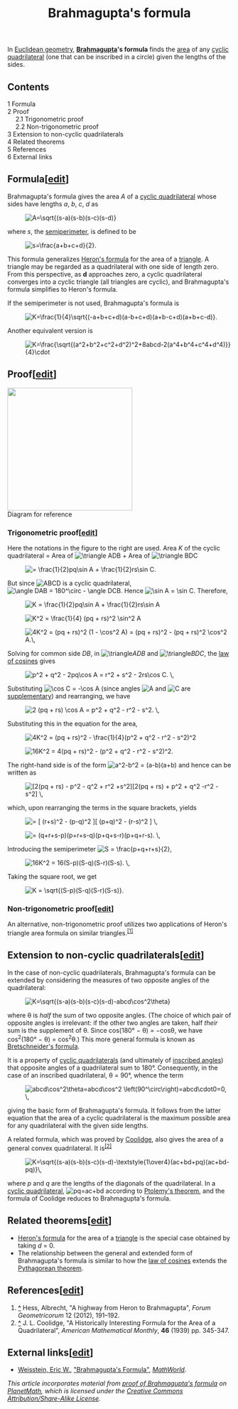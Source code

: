 ﻿---
lastrevid: 612377883
pageid: 194129
canonicalurl: http://en.wikipedia.org/wiki/Brahmagupta%27s_formula
title: Brahmagupta's formula
editurl: http://en.wikipedia.org/w/index.php?title=Brahmagupta%27s_formula&action=edit
length: 5632
contentmodel: wikitext
pagelanguage: en
touched: 2014-11-10T21:58:46Z
ns: 0
fullurl: http://en.wikipedia.org/wiki/Brahmagupta's_formula
---

<p>In <a href="/wiki/Euclidean_geometry" title="Euclidean geometry">Euclidean geometry</a>, <b><a href="/wiki/Brahmagupta" title="Brahmagupta">Brahmagupta</a>'s formula</b> finds the <a href="/wiki/Area" title="Area">area</a> of any <a href="/wiki/Cyclic_quadrilateral" title="Cyclic quadrilateral">cyclic quadrilateral</a> (one that can be inscribed in a circle) given the lengths of the sides.  
</p>
<div id="toc" class="toc"><div id="toctitle"><h2>Contents</h2></div>
<ul>
<li class="toclevel-1 tocsection-1"><a href="#Formula"><span class="tocnumber">1</span> <span class="toctext">Formula</span></a></li>
<li class="toclevel-1 tocsection-2"><a href="#Proof"><span class="tocnumber">2</span> <span class="toctext">Proof</span></a>
<ul>
<li class="toclevel-2 tocsection-3"><a href="#Trigonometric_proof"><span class="tocnumber">2.1</span> <span class="toctext">Trigonometric proof</span></a></li>
<li class="toclevel-2 tocsection-4"><a href="#Non-trigonometric_proof"><span class="tocnumber">2.2</span> <span class="toctext">Non-trigonometric proof</span></a></li>
</ul>
</li>
<li class="toclevel-1 tocsection-5"><a href="#Extension_to_non-cyclic_quadrilaterals"><span class="tocnumber">3</span> <span class="toctext">Extension to non-cyclic quadrilaterals</span></a></li>
<li class="toclevel-1 tocsection-6"><a href="#Related_theorems"><span class="tocnumber">4</span> <span class="toctext">Related theorems</span></a></li>
<li class="toclevel-1 tocsection-7"><a href="#References"><span class="tocnumber">5</span> <span class="toctext">References</span></a></li>
<li class="toclevel-1 tocsection-8"><a href="#External_links"><span class="tocnumber">6</span> <span class="toctext">External links</span></a></li>
</ul>
</div>

<h2><span class="mw-headline" id="Formula">Formula</span><span class="mw-editsection"><span class="mw-editsection-bracket">[</span><a href="/w/index.php?title=Brahmagupta%27s_formula&amp;action=edit&amp;section=1" title="Edit section: Formula">edit</a><span class="mw-editsection-bracket">]</span></span></h2>
<p>Brahmagupta's formula gives the area <i>A</i> of a <a href="/wiki/Cyclic_quadrilateral" title="Cyclic quadrilateral">cyclic quadrilateral</a> whose sides have lengths <i>a</i>, <i>b</i>, <i>c</i>, <i>d</i> as
</p>
<dl><dd> <img class="mwe-math-fallback-image-inline tex" alt="A=\sqrt{(s-a)(s-b)(s-c)(s-d)}" src="//upload.wikimedia.org/math/6/6/1/6615dd5d4ff887c18167a5290d3b5ea7.png" /></dd></dl>
<p>where <i>s</i>, the <a href="/wiki/Semiperimeter" title="Semiperimeter">semiperimeter</a>, is defined to be
</p>
<dl><dd> <img class="mwe-math-fallback-image-inline tex" alt="s=\frac{a+b+c+d}{2}." src="//upload.wikimedia.org/math/4/8/6/4867241a727566e85882bd12b27938b6.png" /></dd></dl>
<p>This formula generalizes <a href="/wiki/Heron%27s_formula" title="Heron&#39;s formula">Heron's formula</a> for the area of a <a href="/wiki/Triangle" title="Triangle">triangle</a>. A triangle may be regarded as a quadrilateral with one side of length zero. From this perspective, as <b>d</b> approaches zero, a cyclic quadrilateral converges into a cyclic triangle (all triangles are cyclic), and Brahmagupta's formula simplifies to Heron's formula.
</p><p>If the semiperimeter is not used, Brahmagupta's formula is
</p>
<dl><dd> <img class="mwe-math-fallback-image-inline tex" alt="K=\frac{1}{4}\sqrt{(-a+b+c+d)(a-b+c+d)(a+b-c+d)(a+b+c-d)}." src="//upload.wikimedia.org/math/f/8/8/f881c76d5d7b5f61c6981f3cc4a6fc78.png" /></dd></dl>
<p>Another equivalent version is
</p>
<dl><dd> <img class="mwe-math-fallback-image-inline tex" alt="K=\frac{\sqrt{(a^2+b^2+c^2+d^2)^2+8abcd-2(a^4+b^4+c^4+d^4)}}{4}\cdot" src="//upload.wikimedia.org/math/e/6/b/e6b15f9b32b92c5e06aae1b486ff964f.png" /></dd></dl>
<h2><span class="mw-headline" id="Proof">Proof</span><span class="mw-editsection"><span class="mw-editsection-bracket">[</span><a href="/w/index.php?title=Brahmagupta%27s_formula&amp;action=edit&amp;section=2" title="Edit section: Proof">edit</a><span class="mw-editsection-bracket">]</span></span></h2>
<div class="thumb tright"><div class="thumbinner" style="width:283px;"><a href="/wiki/File:Brahmaguptas_formula.svg" class="image"><img alt="" src="//upload.wikimedia.org/wikipedia/commons/thumb/4/42/Brahmaguptas_formula.svg/281px-Brahmaguptas_formula.svg.png" width="281" height="276" class="thumbimage" data-file-width="281" data-file-height="276" /></a>  <div class="thumbcaption">Diagram for reference</div></div></div>
<h3><span class="mw-headline" id="Trigonometric_proof">Trigonometric proof</span><span class="mw-editsection"><span class="mw-editsection-bracket">[</span><a href="/w/index.php?title=Brahmagupta%27s_formula&amp;action=edit&amp;section=3" title="Edit section: Trigonometric proof">edit</a><span class="mw-editsection-bracket">]</span></span></h3>
<p>Here the notations in the figure to the right are used. Area <i>K</i> of the cyclic quadrilateral = Area of <img class="mwe-math-fallback-image-inline tex" alt="\triangle ADB" src="//upload.wikimedia.org/math/d/a/c/dac5395281fafa57ce5e95f09e6d1cde.png" /> + Area of  <img class="mwe-math-fallback-image-inline tex" alt="\triangle BDC" src="//upload.wikimedia.org/math/4/7/e/47e69f221afd2a7666c392219494e94c.png" />
</p>
<dl><dd><img class="mwe-math-fallback-image-inline tex" alt="= \frac{1}{2}pq\sin A + \frac{1}{2}rs\sin C." src="//upload.wikimedia.org/math/b/0/f/b0f1e501ef01b811520c2133391466f1.png" /></dd></dl>
<p>But since <img class="mwe-math-fallback-image-inline tex" alt="ABCD" src="//upload.wikimedia.org/math/c/b/0/cb08ca4a7bb5f9683c19133a84872ca7.png" /> is a cyclic quadrilateral, <img class="mwe-math-fallback-image-inline tex" alt="\angle DAB = 180^\circ - \angle DCB." src="//upload.wikimedia.org/math/0/1/c/01c5fae6e254a9bfd2f470c6a7e76179.png" /> Hence <img class="mwe-math-fallback-image-inline tex" alt="\sin A = \sin C." src="//upload.wikimedia.org/math/0/2/8/02849e1a6d0ee11e17b76b1e08157aee.png" /> Therefore,
</p>
<dl><dd><img class="mwe-math-fallback-image-inline tex" alt="K = \frac{1}{2}pq\sin A + \frac{1}{2}rs\sin A" src="//upload.wikimedia.org/math/4/f/b/4fb15857fe130dcf6d437af162a8dba1.png" /></dd></dl>
<dl><dd><img class="mwe-math-fallback-image-inline tex" alt="K^2 = \frac{1}{4} (pq + rs)^2 \sin^2 A" src="//upload.wikimedia.org/math/9/2/5/92558769ffcf70f494b032c6e3cc036c.png" /></dd></dl>
<dl><dd><img class="mwe-math-fallback-image-inline tex" alt="4K^2 = (pq + rs)^2 (1 - \cos^2 A) = (pq + rs)^2 - (pq + rs)^2 \cos^2 A.\," src="//upload.wikimedia.org/math/1/e/5/1e5d5ea350c068040f4776b8ffb58b5d.png" /></dd></dl>
<p>Solving for common side <i>DB</i>, in <img class="mwe-math-fallback-image-inline tex" alt="\triangle" src="//upload.wikimedia.org/math/f/5/d/f5d889f32d6794e1bc2ed394e9688c76.png" /><i>ADB</i> and <img class="mwe-math-fallback-image-inline tex" alt="\triangle " src="//upload.wikimedia.org/math/f/5/d/f5d889f32d6794e1bc2ed394e9688c76.png" /><i>BDC</i>, the <a href="/wiki/Law_of_cosines" title="Law of cosines">law of cosines</a> gives
</p>
<dl><dd><img class="mwe-math-fallback-image-inline tex" alt="p^2 + q^2 - 2pq\cos A = r^2 + s^2 - 2rs\cos C. \," src="//upload.wikimedia.org/math/e/c/3/ec35b5a190e76cb11f7e239545e04d52.png" /></dd></dl>
<p>Substituting <img class="mwe-math-fallback-image-inline tex" alt="\cos C = -\cos A" src="//upload.wikimedia.org/math/5/6/8/56852e9957ce0e406be3607f9502614d.png" /> (since angles <img class="mwe-math-fallback-image-inline tex" alt="A" src="//upload.wikimedia.org/math/7/f/c/7fc56270e7a70fa81a5935b72eacbe29.png" /> and <img class="mwe-math-fallback-image-inline tex" alt="C" src="//upload.wikimedia.org/math/0/d/6/0d61f8370cad1d412f80b84d143e1257.png" /> are <a href="/wiki/Supplementary_angles" title="Supplementary angles" class="mw-redirect">supplementary</a>) and rearranging, we have
</p>
<dl><dd><img class="mwe-math-fallback-image-inline tex" alt="2 (pq + rs) \cos A = p^2 + q^2 - r^2 - s^2. \," src="//upload.wikimedia.org/math/f/7/2/f72e75aa2070185b26006a795e71629d.png" /></dd></dl>
<p>Substituting this in the equation for the area,
</p>
<dl><dd><img class="mwe-math-fallback-image-inline tex" alt="4K^2 = (pq + rs)^2 - \frac{1}{4}(p^2 + q^2 - r^2 - s^2)^2" src="//upload.wikimedia.org/math/f/d/0/fd032b8c2f063384c566983dba8438aa.png" /></dd></dl>
<dl><dd><img class="mwe-math-fallback-image-inline tex" alt="16K^2 = 4(pq + rs)^2 - (p^2 + q^2 - r^2 - s^2)^2." src="//upload.wikimedia.org/math/b/5/b/b5b0d185ef131412e0f59f126b2b68e7.png" /></dd></dl>
<p>The right-hand side is of the form <img class="mwe-math-fallback-image-inline tex" alt="a^2-b^2 = (a-b)(a+b)" src="//upload.wikimedia.org/math/8/0/3/803abbd798a6af9a9630c3f80d135728.png" /> and hence can be written as
</p>
<dl><dd><img class="mwe-math-fallback-image-inline tex" alt="[2(pq + rs) - p^2 - q^2 + r^2 +s^2][2(pq + rs) + p^2 + q^2 -r^2 - s^2] \," src="//upload.wikimedia.org/math/1/a/0/1a0abcc17c1b4edd9b7ec1d246c496bb.png" /></dd></dl>
<p>which, upon rearranging the terms in the square brackets, yields
</p>
<dl><dd><img class="mwe-math-fallback-image-inline tex" alt="= [ (r+s)^2 - (p-q)^2 ][ (p+q)^2 - (r-s)^2 ] \," src="//upload.wikimedia.org/math/9/8/0/980381c64e3944a4576b53a245b1a7ba.png" /></dd></dl>
<dl><dd><img class="mwe-math-fallback-image-inline tex" alt="= (q+r+s-p)(p+r+s-q)(p+q+s-r)(p+q+r-s). \," src="//upload.wikimedia.org/math/8/b/7/8b76662f6b33ac1c4e02b38b752f9f70.png" /></dd></dl>
<p>Introducing the semiperimeter <img class="mwe-math-fallback-image-inline tex" alt="S = \frac{p+q+r+s}{2}," src="//upload.wikimedia.org/math/0/e/d/0edbaa8068a01bea107c351fbe8bb556.png" />
</p>
<dl><dd><img class="mwe-math-fallback-image-inline tex" alt="16K^2 = 16(S-p)(S-q)(S-r)(S-s). \," src="//upload.wikimedia.org/math/a/1/9/a190356f5e414fceff2ec6e447f45405.png" /></dd></dl>
<p>Taking the square root, we get
</p>
<dl><dd><img class="mwe-math-fallback-image-inline tex" alt="K = \sqrt{(S-p)(S-q)(S-r)(S-s)}." src="//upload.wikimedia.org/math/8/8/6/886537ceb5bc21b9c836cd24c5afa24c.png" /></dd></dl>
<h3><span class="mw-headline" id="Non-trigonometric_proof">Non-trigonometric proof</span><span class="mw-editsection"><span class="mw-editsection-bracket">[</span><a href="/w/index.php?title=Brahmagupta%27s_formula&amp;action=edit&amp;section=4" title="Edit section: Non-trigonometric proof">edit</a><span class="mw-editsection-bracket">]</span></span></h3>
<p>An alternative, non-trigonometric proof utilizes two applications of Heron's triangle area formula on similar triangles.<sup id="cite_ref-1" class="reference"><a href="#cite_note-1"><span>[</span>1<span>]</span></a></sup>
</p>
<h2><span class="mw-headline" id="Extension_to_non-cyclic_quadrilaterals">Extension to non-cyclic quadrilaterals</span><span class="mw-editsection"><span class="mw-editsection-bracket">[</span><a href="/w/index.php?title=Brahmagupta%27s_formula&amp;action=edit&amp;section=5" title="Edit section: Extension to non-cyclic quadrilaterals">edit</a><span class="mw-editsection-bracket">]</span></span></h2>
<p>In the case of non-cyclic quadrilaterals, Brahmagupta's formula can be extended by considering the measures of two opposite angles of the quadrilateral:
</p>
<dl><dd> <img class="mwe-math-fallback-image-inline tex" alt="K=\sqrt{(s-a)(s-b)(s-c)(s-d)-abcd\cos^2\theta}" src="//upload.wikimedia.org/math/4/d/8/4d883a051dcd7d1503557c63468ad282.png" /></dd></dl>
<p>where θ is <i>half</i> the sum of two opposite angles.  (The choice of which pair of opposite angles is irrelevant:  if the other two angles are taken, half <i>their</i> sum is the supplement of θ. Since cos(180°&#160;&#8722;&#160;θ) = &#8722;cosθ, we have cos<sup>2</sup>(180°&#160;&#8722;&#160;θ) = cos<sup>2</sup>θ.) This more general formula is known as <a href="/wiki/Bretschneider%27s_formula" title="Bretschneider&#39;s formula">Bretschneider's formula</a>.
</p><p>It is a property of <a href="/wiki/Cyclic_quadrilateral" title="Cyclic quadrilateral">cyclic quadrilaterals</a> (and ultimately of <a href="/wiki/Inscribed_angle" title="Inscribed angle">inscribed angles</a>) that opposite angles of a quadrilateral sum to 180°.  Consequently, in the case of an inscribed quadrilateral, θ = 90°, whence the term
</p>
<dl><dd><img class="mwe-math-fallback-image-inline tex" alt="abcd\cos^2\theta=abcd\cos^2 \left(90^\circ\right)=abcd\cdot0=0, \," src="//upload.wikimedia.org/math/a/f/d/afda96511cb8300d0893d139c496ae51.png" /></dd></dl>
<p>giving the basic form of Brahmagupta's formula. It follows from the latter equation that the area of a cyclic quadrilateral is the maximum possible area for any quadrilateral with the given side lengths.
</p><p>A related formula, which was proved by <a href="/wiki/Julian_Coolidge" title="Julian Coolidge">Coolidge</a>, also gives the area of a general convex quadrilateral. It is<sup id="cite_ref-2" class="reference"><a href="#cite_note-2"><span>[</span>2<span>]</span></a></sup>
</p>
<dl><dd> <img class="mwe-math-fallback-image-inline tex" alt="K=\sqrt{(s-a)(s-b)(s-c)(s-d)-\textstyle{1\over4}(ac+bd+pq)(ac+bd-pq)}\," src="//upload.wikimedia.org/math/e/f/6/ef6aed430558cc425f05471738af2663.png" /></dd></dl>
<p>where <i>p</i> and <i>q</i> are the lengths of the diagonals of the quadrilateral. In a <a href="/wiki/Cyclic_quadrilateral" title="Cyclic quadrilateral">cyclic quadrilateral</a>, <img class="mwe-math-fallback-image-inline tex" alt="pq=ac+bd" src="//upload.wikimedia.org/math/8/e/8/8e84ad9c0ceb8019451768188c99d702.png" /> according to <a href="/wiki/Ptolemy%27s_theorem" title="Ptolemy&#39;s theorem">Ptolemy's theorem</a>, and the formula of Coolidge reduces to Brahmagupta's formula.
</p>
<h2><span class="mw-headline" id="Related_theorems">Related theorems</span><span class="mw-editsection"><span class="mw-editsection-bracket">[</span><a href="/w/index.php?title=Brahmagupta%27s_formula&amp;action=edit&amp;section=6" title="Edit section: Related theorems">edit</a><span class="mw-editsection-bracket">]</span></span></h2>
<ul><li> <a href="/wiki/Heron%27s_formula" title="Heron&#39;s formula">Heron's formula</a> for the area of a <a href="/wiki/Triangle" title="Triangle">triangle</a> is the special case obtained by taking <i>d</i> = 0.</li>
<li> The relationship between the general and extended form of Brahmagupta's formula is similar to how the <a href="/wiki/Law_of_cosines" title="Law of cosines">law of cosines</a> extends the <a href="/wiki/Pythagorean_theorem" title="Pythagorean theorem">Pythagorean theorem</a>.</li></ul>
<h2><span class="mw-headline" id="References">References</span><span class="mw-editsection"><span class="mw-editsection-bracket">[</span><a href="/w/index.php?title=Brahmagupta%27s_formula&amp;action=edit&amp;section=7" title="Edit section: References">edit</a><span class="mw-editsection-bracket">]</span></span></h2>
<div class="reflist" style="list-style-type: decimal;">
<ol class="references">
<li id="cite_note-1"><span class="mw-cite-backlink"><b><a href="#cite_ref-1">^</a></b></span> <span class="reference-text">Hess, Albrecht, "A highway from Heron to Brahmagupta", <i>Forum Geometricorum</i> 12 (2012), 191–192.</span>
</li>
<li id="cite_note-2"><span class="mw-cite-backlink"><b><a href="#cite_ref-2">^</a></b></span> <span class="reference-text">J. L. Coolidge, "A Historically Interesting Formula for the Area of a Quadrilateral", <i>American Mathematical Monthly</i>, <b>46</b> (1939) pp. 345-347.</span>
</li>
</ol></div>
<h2><span class="mw-headline" id="External_links">External links</span><span class="mw-editsection"><span class="mw-editsection-bracket">[</span><a href="/w/index.php?title=Brahmagupta%27s_formula&amp;action=edit&amp;section=8" title="Edit section: External links">edit</a><span class="mw-editsection-bracket">]</span></span></h2>
<ul><li><span class="citation mathworld" id="Reference-Mathworld-Brahmagupta.27s_Formula"><a href="/wiki/Eric_W._Weisstein" title="Eric W. Weisstein">Weisstein, Eric W.</a>, <a rel="nofollow" class="external text" href="http://mathworld.wolfram.com/BrahmaguptasFormula.html">"Brahmagupta's Formula"</a>, <i><a href="/wiki/MathWorld" title="MathWorld">MathWorld</a></i>.</span></li></ul>
<p><i>This article incorporates material from <a href="http://planetmath.org/node/3594" class="extiw" title="planetmath:3594">proof of Brahmagupta's formula</a> on <a href="/wiki/PlanetMath" title="PlanetMath">PlanetMath</a>, which is licensed under the <a href="/wiki/Wikipedia:CC-BY-SA" title="Wikipedia:CC-BY-SA" class="mw-redirect">Creative Commons Attribution/Share-Alike License</a>.</i>
</p>